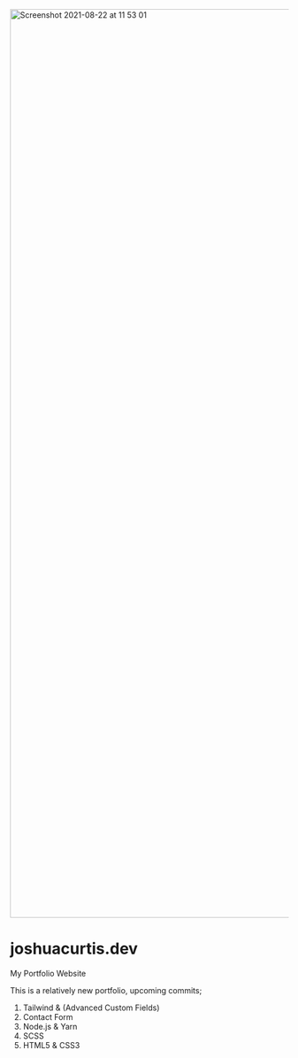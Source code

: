 <img width="1642" alt="Screenshot 2021-08-22 at 11 53 01" src="https://user-images.githubusercontent.com/73693469/130352482-dcb13849-df3a-4598-a343-4daea59ccf4d.png">

# joshuacurtis.dev

My Portfolio Website

This is a relatively new portfolio, upcoming commits; 


1. Tailwind & (Advanced Custom Fields) 
2. Contact Form 
3. Node.js & Yarn 
4. SCSS 
5. HTML5 & CSS3 



